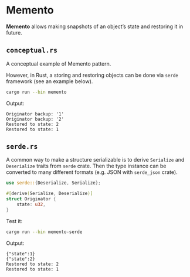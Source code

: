 # Memento

**Memento** allows making snapshots of an object’s state and restoring it in future.

## `conceptual.rs`

A conceptual example of Memento pattern.

However, in Rust, a storing and restoring objects can be done via `serde`
framework (see an example below).

```bash
cargo run --bin memento
```

Output:

```
Originator backup: '1'
Originator backup: '2'
Restored to state: 2
Restored to state: 1
```

## `serde.rs`

A common way to make a structure serializable is to derive `Serialize` and
`Deserialize` traits from `serde` crate. Then the type instance can be converted
to many different formats (e.g. JSON with `serde_json` crate).

```rust
use serde::{Deserialize, Serialize};

#[derive(Serialize, Deserialize)]
struct Originator {
    state: u32,
}
```

Test it:

```bash
cargo run --bin memento-serde
```

Output:

```
{"state":1}
{"state":2}
Restored to state: 2
Restored to state: 1
```
